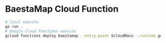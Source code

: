 # BaestaMap Cloud Function

```sh
# local execute
go run .
# Google Cloud Functions execute
gcloud functions deploy baestamap --entry-point GcloudMain --runtime go116 --trigger-http
```
